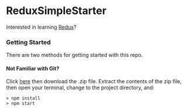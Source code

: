 # ReduxSimpleStarter

Interested in learning [Redux](https://www.udemy.com/react-redux/)?

### Getting Started

There are two methods for getting started with this repo.



#### Not Familiar with Git?
Click [here](https://github.com/StephenGrider/ReactStarter/releases) then download the .zip file.  Extract the contents of the zip file, then open your terminal, change to the project directory, and:

```
> npm install
> npm start
```
